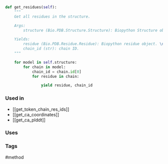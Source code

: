 ```python
def get_residues(self):
	"""
	Get all residues in the structure.

	Args:
		structure (Bio.PDB.Structure.Structure): Biopython Structure object.

	Yields:
		residue (Bio.PDB.Residue.Residue): Biopython residue object. \n
		chain_id (str): chain ID.
	"""

	for model in self.structure:
		for chain in model:
			chain_id = chain.id[0]
			for residue in chain:

				yield residue, chain_id
```

### Used in
- [[get_token_chain_res_ids]]
- [[get_ca_coordinates]]
- [[get_ca_plddt]]

### Uses


### Tags
#method 